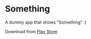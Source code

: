 # Something
A dummy app that shows "Something" :)

Download from [Play Store](https://play.google.com/store/apps/details?id=com.iskandergaba.something).

